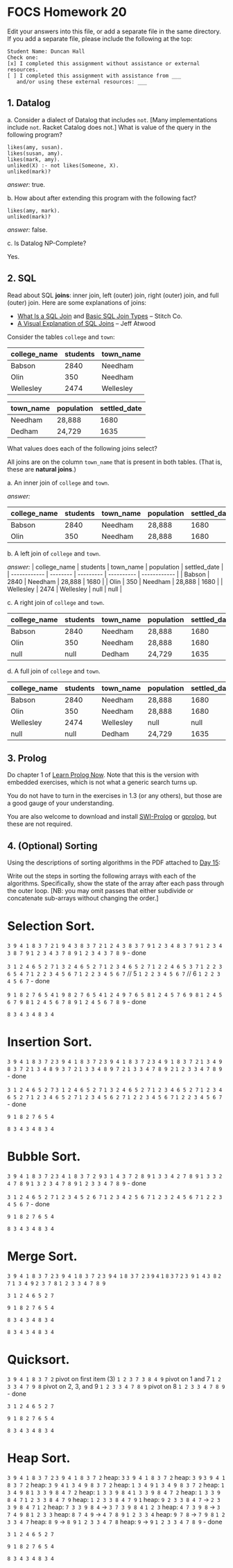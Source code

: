 # FOCS Homework 20

Edit your answers into this file, or add a separate file in the same directory. If you add a separate file, please include the following at the top:

```
Student Name: Duncan Hall
Check one:
[x] I completed this assignment without assistance or external resources.
[ ] I completed this assignment with assistance from ___
   and/or using these external resources: ___
```

## 1. Datalog

a. Consider a dialect of Datalog that includes `not`. [Many implementations include `not`. Racket Catalog does not.] What is value of the query in the following program?

```
likes(amy, susan).
likes(susan, amy).
likes(mark, amy).
unliked(X) :- not likes(Someone, X).
unliked(mark)?
```
*answer:* true.

b. How about after extending this program with the following fact?

```
likes(amy, mark).
unliked(mark)?
```
*answer:* false.

c. Is Datalog NP-Complete?

Yes.

## 2. SQL

Read about SQL **joins**: inner join, left (outer) join, right (outer) join, and full (outer) join. Here are some explanations of joins:

* [What Is a SQL Join](http://www.sql-join.com) and [Basic SQL Join Types](http://www.sql-join.com/sql-join-types) – Stitch Co.
* [A Visual Explanation of SQL Joins](https://blog.codinghorror.com/a-visual-explanation-of-sql-joins/) – Jeff Atwood

Consider the tables `college` and `town`:

| college_name | students | town_name |
| ------------ | -------- | --------- |
| Babson       | 2840     | Needham   |
| Olin         | 350      | Needham   |
| Wellesley    | 2474     | Wellesley |

| town_name | population | settled_date |
| --------- | ---------- | ------------ |
| Needham   | 28,888     | 1680         |
| Dedham    | 24,729     | 1635         |

What values does each of the following joins select?

 All joins are on the column `town_name` that is present in both tables. (That is, these are **natural joins**.)

a. An inner join of `college` and `town`.

*answer:*

| college_name | students | town_name | population | settled_date |
| ------------ | -------- | --------- | ---------- | ------------ |
| Babson       | 2840     | Needham   | 28,888     | 1680         |
| Olin         | 350      | Needham   | 28,888     | 1680         |

b. A left join of `college` and `town`.

*answer:*
| college_name | students | town_name | population | settled_date |
| ------------ | -------- | --------- | ---------- | ------------ |
| Babson       | 2840     | Needham   | 28,888     | 1680         |
| Olin         | 350      | Needham   | 28,888     | 1680         |
| Wellesley    | 2474     | Wellesley | null       | null         |


c. A right join of `college` and `town`.

| college_name | students | town_name | population | settled_date |
| ------------ | -------- | --------- | ---------- | ------------ |
| Babson       | 2840     | Needham   | 28,888     | 1680         |
| Olin         | 350      | Needham   | 28,888     | 1680         |
| null         | null     | Dedham    | 24,729     | 1635         |



d. A full join of `college` and `town`.

| college_name | students | town_name | population | settled_date |
| ------------ | -------- | --------- | ---------- | ------------ | 
| Babson       | 2840     | Needham   | 28,888     | 1680         |
| Olin         | 350      | Needham   | 28,888     | 1680         |
| Wellesley    | 2474     | Wellesley | null       | null         |
| null         | null     | Dedham    | 24,729     | 1635         |



## 3. Prolog

Do chapter 1 of [Learn Prolog Now](http://lpn.swi-prolog.org/lpnpage.php?pageid=online). Note that this is the version with embedded exercises, which is not what a generic search turns up.

You do not have to turn in the exercises in 1.3 (or any others), but those are a good gauge of your understanding.

You are also welcome to download and install [SWI-Prolog](http://www.swi-prolog.org) or [gprolog](http://www.gprolog.org), but these are not required.

## 4. (Optional) Sorting

Using the descriptions of sorting algorithms in the PDF attached to [Day 15](https://sites.google.com/site/focs16fall/in-class-exercises/day-15-sorting-and-friends):

Write out the steps in sorting the following arrays with each of the algorithms.  Specifically, show the state of the array after each pass through the outer loop.  [NB:  you may omit passes that either subdivide or concatenate sub-arrays without changing the order.]

# Selection Sort.

`3 9 4 1 8 3 7 2`
`1 9 4 3 8 3 7 2`
`1 2 4 3 8 3 7 9`
`1 2 3 4 8 3 7 9`
`1 2 3 4 3 8 7 9`
`1 2 3 4 3 7 8 9`
`1 2 3 4 3 7 8 9` - done


`3 1 2 4 6 5 2 7`
`1 3 2 4 6 5 2 7`
`1 2 3 4 6 5 2 7`
`1 2 2 4 6 5 3 7`
`1 2 2 3 6 5 4 7`
`1 2 2 3 4 5 6 7`
`1 2 2 3 4 5 6 7` // 5
`1 2 2 3 4 5 6 7` // 6
`1 2 2 3 4 5 6 7` - done


`9 1 8 2 7 6 5 4`
`1 9 8 2 7 6 5 4`
`1 2 4 9 7 6 5 8`
`1 2 4 5 7 6 9 8`
`1 2 4 5 6 7 9 8`
`1 2 4 5 6 7 8 9`
`1 2 4 5 6 7 8 9` - done


`8 3 4 3 4 8 3 4`

# Insertion Sort.

`3 9 4 1 8 3 7 2`
`3 9 4 1 8 3 7 2`
`3 9 4 1 8 3 7 2`
`3 4 9 1 8 3 7 2`
`1 3 4 9 8 3 7 2`
`1 3 4 8 9 3 7 2`
`1 3 3 4 8 9 7 2`
`1 3 3 4 7 8 9 2`
`1 2 3 3 4 7 8 9` - done


`3 1 2 4 6 5 2 7`
`3 1 2 4 6 5 2 7`
`1 3 2 4 6 5 2 7`
`1 2 3 4 6 5 2 7`
`1 2 3 4 6 5 2 7`
`1 2 3 4 6 5 2 7`
`1 2 3 4 5 6 2 7`
`1 2 2 3 4 5 6 7`
`1 2 2 3 4 5 6 7` - done


`9 1 8 2 7 6 5 4`


`8 3 4 3 4 8 3 4`

# Bubble Sort.

`3 9 4 1 8 3 7 2`
`3 4 1 8 3 7 2 9`
`3 1 4 3 7 2 8 9`
`1 3 3 4 2 7 8 9`
`1 3 3 2 4 7 8 9`
`1 3 2 3 4 7 8 9`
`1 2 3 3 4 7 8 9` - done


`3 1 2 4 6 5 2 7`
`1 2 3 4 5 2 6 7`
`1 2 3 4 2 5 6 7`
`1 2 3 2 4 5 6 7`
`1 2 2 3 4 5 6 7` - done


`9 1 8 2 7 6 5 4`


`8 3 4 3 4 8 3 4`

# Merge Sort.

`3 9 4 1 8 3 7 2`
`3 9 4 1` `8 3 7 2`
`3 9` `4 1` `8 3` `7 2`
`3` `9` `4` `1` `8` `3` `7` `2`
`3 9` `1 4` `3 8` `2 7`
`1 3 4 9` `2 3 7 8`
`1 2 3 3 4 7 8 9`


`3 1 2 4 6 5 2 7`


`9 1 8 2 7 6 5 4`


`8 3 4 3 4 8 3 4`


`8 3 4 3 4 8 3 4`

# Quicksort.

`3 9 4 1 8 3 7 2` pivot on first item (3)
`1 2 3 7 3 8 4 9` pivot on 1 and 7
`1 2 3 3 4 7 9 8` pivot on 2, 3, and 9
`1 2 3 3 4 7 8 9` pivot on 8
`1 2 3 3 4 7 8 9` - done


`3 1 2 4 6 5 2 7`


`9 1 8 2 7 6 5 4`


`8 3 4 3 4 8 3 4`

# Heap Sort.

`3 9 4 1 8 3 7 2`
`3 9 4 1 8 3 7 2` heap: `3`
`3 9 4 1 8 3 7 2` heap: `3 9`
`3 9 4 1 8 3 7 2` heap: `3 9 4`
`1 3 4 9 8 3 7 2` heap: `1 3 4 9`
`1 3 4 9 8 3 7 2` heap: `1 3 4 9 8`
`1 3 3 9 8 4 7 2` heap: `1 3 3 9 8 4`
`1 3 3 9 8 4 7 2` heap: `1 3 3 9 8 4 7`
`1 2 3 3 8 4 7 9` heap: `1 2 3 3 8 4 7 9`
`1` heap: `9 2 3 3 8 4 7` -> `2 3 3 9 8 4 7`
`1 2` heap: `7 3 3 9 8 4` -> `3 7 3 9 8 4`
`1 2 3` heap: `4 7 3 9 8` -> `3 7 4 9 8`
`1 2 3 3` heap: `8 7 4 9` -> `4 7 8 9`
`1 2 3 3 4` heap: `9 7 8` -> `7 9 8`
`1 2 3 3 4 7` heap: `8 9` -> `8 9`
`1 2 3 3 4 7 8` heap: `9` -> `9`
`1 2 3 3 4 7 8 9` - done


`3 1 2 4 6 5 2 7`


`9 1 8 2 7 6 5 4`


`8 3 4 3 4 8 3 4`

